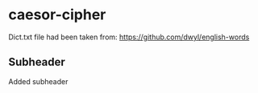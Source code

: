 # caesor-cipher
Dict.txt file had been taken from: https://github.com/dwyl/english-words

## Subheader
Added subheader